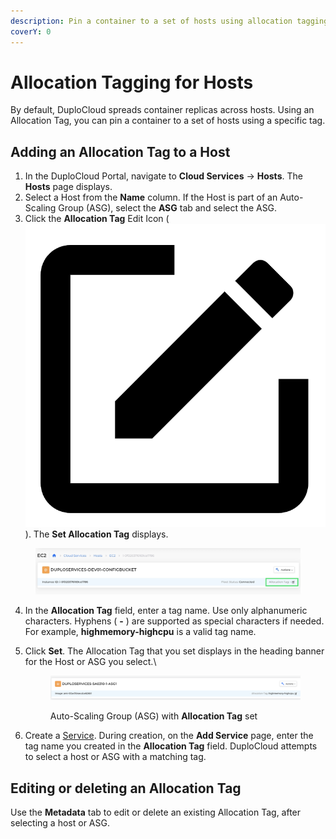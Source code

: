 ```yaml
---
description: Pin a container to a set of hosts using allocation tagging
coverY: 0
---
```


# Allocation Tagging for Hosts

By default, DuploCloud spreads container replicas across hosts. Using an Allocation Tag, you can pin a container to a set of hosts using a specific tag.&#x20;

## Adding an Allocation Tag to a Host

1. In the DuploCloud Portal, navigate to **Cloud Services** -> **Hosts**. The **Hosts** page displays.
2. Select a Host from the **Name** column. If the Host is part of an Auto-Scaling Group (ASG), select the **ASG** tab and select the ASG.
3. Click the **Allocation Tag** Edit Icon ( <img src="../.gitbook/assets/square_edit_icon.png" alt="" data-size="line">). The **Set Allocation Tag** displays.

<figure><img src="../.gitbook/assets/screenshot-nimbusweb.me-2024.02.20-15_29_49.png" alt=""><figcaption></figcaption></figure>

4. In the **Allocation Tag** field, enter a tag name. Use only alphanumeric characters. Hyphens ( **-** ) are supported as special characters if needed. For example, **highmemory-highcpu** is a valid tag name.
5.  Click **Set**. The Allocation Tag that you set displays in the heading banner for the Host or ASG you select.\


    <figure><img src="../.gitbook/assets/AT2.png" alt=""><figcaption><p>Auto-Scaling Group (ASG) with <strong>Allocation Tag</strong> set</p></figcaption></figure>


6. Create a [Service](../aws-user-guide/aws-services/). During creation, on the **Add Service** page, enter the tag name you created in the **Allocation Tag** field. DuploCloud attempts to select a host or ASG with a matching tag.

## Editing or deleting an Allocation Tag

Use the **Metadata** tab to edit or delete an existing Allocation Tag, after selecting a host or ASG.

